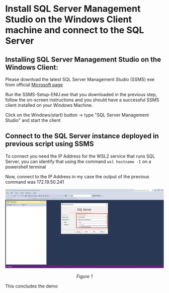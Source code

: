 # Install SQL Server Management Studio on the Windows Client machine and connect to the SQL Server

## Installing SQL Server Management Studio on the Windows Client:

Please download the latest SQL Server Management Studio (SSMS) exe from official [Microsoft page](https://learn.microsoft.com/en-us/sql/ssms/download-sql-server-management-studio-ssms?view=sql-server-ver16)

Run the SSMS-Setup-ENU.exe that you downloaded in the previous step, follow the on-screen instructions and you should have a successful SSMS client installed on your Windows Machine.

Click on the Windows(start) button -> type "SQL Server Management Studio" and start the client

## Connect to the SQL Server instance deployed in previous script using SSMS

To connect you need the IP Address for the WSL2 service that runs SQL Server, you can identify that using the command ```wsl hostname -I``` on a powershell terminal

Now, connect to the IP Address in my case the output of the previous command was 172.19.50.241

<p align="center">
  <img src="./figure 1 SSMS connection to SQL Server.jpg" alt="Figure 1: SSMS connection to SQL Server">
   <p style="text-align:center;"><em>Figure 1</em></p>
</p>

This concludes the demo